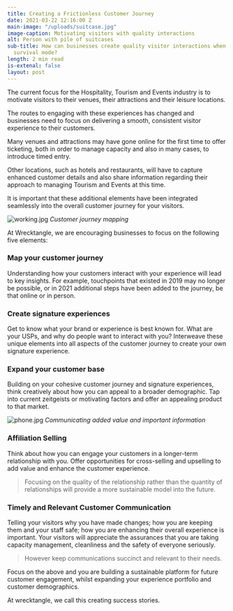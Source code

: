 ```yaml
---
title: Creating a Frictionless Customer Journey
date: 2021-03-22 12:16:00 Z
main-image: "/uploads/suitcase.jpg"
image-caption: Motivating visitors with quality interactions
alt: Person with pile of suitcases
sub-title: How can businesses create quality visitor interactions when they are in
  survival mode?
length: 2 min read
is-extenal: false
layout: post
---
```


The current focus for the Hospitality, Tourism and Events industry is to motivate visitors to their venues, their attractions and their leisure locations.

The routes to engaging with these experiences has changed and businesses need to focus on delivering a smooth, consistent visitor experience to their customers.

Many venues and attractions may have gone online for the first time to offer ticketing, both in order to manage capacity and also in many cases, to introduce timed entry.

Other locations, such as hotels and restaurants, will have to capture enhanced customer details and also share information regarding their approach to managing Tourism and Events at this time. 

It is important that these additional elements have been integrated seamlessly into the overall customer journey for your visitors. 

![working.jpg](/uploads/working.jpg)
*Customer journey mapping*

At Wrecktangle, we are encouraging businesses to focus on the following five elements:

### Map your customer journey

Understanding how your customers interact with your experience will lead to key insights. For example, touchpoints that existed in 2019 may no longer be possible, or in 2021 additional steps have been added to the journey, be that online or in person.

### Create signature experiences

Get to know what your brand or experience is best known for. What are your USPs, and why do people want to interact with you? Interweave these unique elements into all aspects of the customer journey to create your own signature experience.

### Expand your customer base 

Building on your cohesive customer journey and signature experiences, think creatively about how you can appeal to a broader demographic. Tap into current zeitgeists or motivating factors and offer an appealing product to that market.

![phone.jpg](/uploads/phone.jpg)
*Communicating added value and important information*

### Affiliation Selling

Think about how you can engage your customers in a longer-term relationship with you. Offer opportunities for cross-selling and upselling to add value and enhance the customer experience. 

> Focusing on the quality of the relationship rather than the quantity of relationships will provide a more sustainable model into the future. 

### Timely and Relevant Customer Communication

Telling your visitors why you have made changes; how you are keeping them and your staff safe; how you are enhancing their overall experience is important. Your visitors will appreciate the assurances that you are taking capacity management, cleanliness and the safety of everyone seriously. 

> However keep communications succinct and relevant to their needs.

Focus on the above and you are building a sustainable platform for future customer engagement, whilst expanding your experience portfolio and customer demographics. 

At wrecktangle, we call this creating success stories.